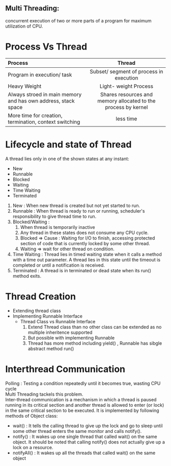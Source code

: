 ## Multi Threading: 
concurrent execution of two or more parts of a program for maximum utilization of CPU. 

# Process Vs Thread 
| Process        | Thread      |
| :------------- | :----------: |
|  Program in execution/ task | Subset/ segment of process in execution| 
| Heavy Weight  | Light- weight Process|
| Always stroed in main memory and has own address, stack space | Shares resources and memory allocated to the process by kernel|
| More time for creation, termination, context switching | less time|

# Lifecycle and state of Thread
A thread lies only in one of the shown states at any instant:
* New
* Runnable
* Blocked
* Waiting
* Time Waiting
* Terminated

1. New : When new thread is created but not yet started to run. 
2. Runnable : When thread is ready to run or running, scheduler's responsibility to give thread time to run.
3. Blocked/Waiting :
    1. When thread is temporarily inactive
    2. Any thread in these states does not consume any CPU cycle.
    3. Blocked => Cause : Waiting for I/O to finish, accessing protected section of code that is currently locked by some other thread.
    4. Waiting => wait for other thread on condition.
4. Time Waiting : Thread lies in timed waiting state when it calls a method with a time out parameter. A thread lies in this state until the timeout is completed or until a notification is received.
5. Terminated : A thread is in terminated or dead state when its run() method exits.

# Thread Creation
* Extending thread class
* Implementing Runnable Interface
    * Thread Class vs Runnable Interface
        1. Extend Thread class than no other class can be extended as no multiple inheritence supported
        2. But possible with implementing Runnable
        3. Thread has more method including yield() , Runnable has sibgle abstract method run()
 
# Interthread Communication

Polling : Testing a condition repeatedly until it becomes true, wasting CPU cycle\
Multi Threading tackels this problem.\
Inter-thread communication is a mechanism in which a thread is paused running in its critical section and another thread is allowed to enter (or lock) in the same critical section to be executed. It is implemented by following methods of Object class:
* wait() : It tells the calling thread to give up the lock and go to sleep until some other thread enters the same monitor and calls notify().
* notify() : It wakes up one single thread that called wait() on the same object. It should be noted that calling notify() does not actually give up a lock on a resource.
* notifyAll() : It wakes up all the threads that called wait() on the same object
